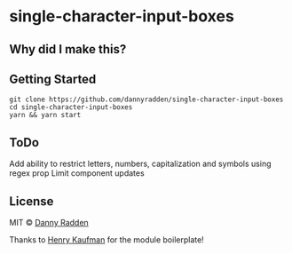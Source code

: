 # single-character-input-boxes

## Why did I make this?

## Getting Started

```shell
git clone https://github.com/dannyradden/single-character-input-boxes
cd single-character-input-boxes
yarn && yarn start
```

## ToDo

Add ability to restrict letters, numbers, capitalization and symbols using regex prop
Limit component updates

## License
MIT © [Danny Radden](https://github.com/dannyradden)

Thanks to [Henry Kaufman](https://github.com/hcjk) for the module boilerplate!
